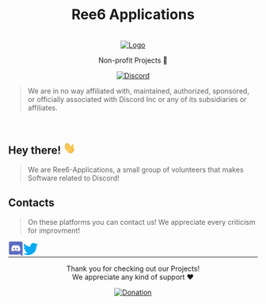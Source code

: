 <h1 align="center">Ree6 Applications</h1>

<p align="center">
  <br>
    <a href="https://github.com/crunchy-labs">
        <img src="https://avatars.githubusercontent.com/u/94872631?s=400&u=a89d7f786c0eb6a90331fe27d615fe5641b1716d&v=4" alt="Logo" width=250px>
    </a>
  <br>
</p>

<p align="center">Non-profit Projects 👑</p>

<p align="center">
  <a href="https://support.ree6.de">
    <img src="https://img.shields.io/discord/805149057004732457?label=&logo=discord&logoColor=ffffff&color=7289DA&labelColor=7289DA&style=for-the-badge" alt="Discord">
  </a>
</p>

> We are in no way affiliated with, maintained, authorized, sponsored, or officially associated with Discord Inc or any of its subsidiaries or affiliates.

<br>

## Hey there! <img alt="hand_wave" src="https://raw.githubusercontent.com/DxsSucuk/DxsSucuk/main/assets/wave.gif" height="25px" width="25px" />
> We are Ree6-Applications, a small group of volunteers that makes Software related to Discord!

## Contacts
> On these platforms you can contact us!
> We appreciate every criticism for improvment!

<p>
  <a href="https://support.ree6.de">
    <img align="left" alt="Discord" width="30px" src="https://raw.githubusercontent.com/DxsSucuk/DxsSucuk/main/assets/discord.png">
  </a>
  <a href="https://twitter.com/ree6bot">
    <img align="left" alt="Twitter" width="30px" src="https://raw.githubusercontent.com/DxsSucuk/DxsSucuk/main/assets/twitter.png">
  </a>
</p>
<br>

---
<p align="center">Thank you for checking out our Projects!<br>We appreciate any kind of support ❤️</p>
<p align="center">
  <a href="https://ko-fi.com/T6T4AC652">
    <img alt="Donation" src="https://ko-fi.com/img/githubbutton_sm.svg">
  </a>
</p>
<!-- Heavily inspired by https://github.com/crunchy-lab !-->

